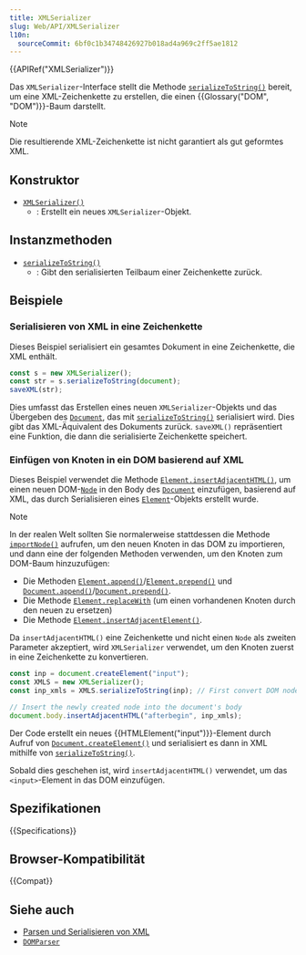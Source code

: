 ```yaml
---
title: XMLSerializer
slug: Web/API/XMLSerializer
l10n:
  sourceCommit: 6bf0c1b34748426927b018ad4a969c2ff5ae1812
---
```


{{APIRef("XMLSerializer")}}

Das `XMLSerializer`-Interface stellt die Methode [`serializeToString()`](/de/docs/Web/API/XMLSerializer/serializeToString) bereit, um eine XML-Zeichenkette zu erstellen, die einen {{Glossary("DOM", "DOM")}}-Baum darstellt.

> [!NOTE]
> Die resultierende XML-Zeichenkette ist nicht garantiert als gut geformtes XML.

## Konstruktor

- [`XMLSerializer()`](/de/docs/Web/API/XMLSerializer/XMLSerializer)
  - : Erstellt ein neues `XMLSerializer`-Objekt.

## Instanzmethoden

- [`serializeToString()`](/de/docs/Web/API/XMLSerializer/serializeToString)
  - : Gibt den serialisierten Teilbaum einer Zeichenkette zurück.

## Beispiele

### Serialisieren von XML in eine Zeichenkette

Dieses Beispiel serialisiert ein gesamtes Dokument in eine Zeichenkette, die XML enthält.

```js
const s = new XMLSerializer();
const str = s.serializeToString(document);
saveXML(str);
```

Dies umfasst das Erstellen eines neuen `XMLSerializer`-Objekts und das Übergeben des [`Document`](/de/docs/Web/API/Document), das mit [`serializeToString()`](/de/docs/Web/API/XMLSerializer/serializeToString) serialisiert wird. Dies gibt das XML-Äquivalent des Dokuments zurück. `saveXML()` repräsentiert eine Funktion, die dann die serialisierte Zeichenkette speichert.

### Einfügen von Knoten in ein DOM basierend auf XML

Dieses Beispiel verwendet die Methode [`Element.insertAdjacentHTML()`](/de/docs/Web/API/Element/insertAdjacentHTML), um einen neuen DOM-[`Node`](/de/docs/Web/API/Node) in den Body des [`Document`](/de/docs/Web/API/Document) einzufügen, basierend auf XML, das durch Serialisieren eines [`Element`](/de/docs/Web/API/Element)-Objekts erstellt wurde.

> [!NOTE]
> In der realen Welt sollten Sie normalerweise stattdessen die Methode [`importNode()`](/de/docs/Web/API/Document/importNode) aufrufen, um den neuen Knoten in das DOM zu importieren, und dann eine der folgenden Methoden verwenden, um den Knoten zum DOM-Baum hinzuzufügen:
>
> - Die Methoden [`Element.append()`](/de/docs/Web/API/Element/append)/[`Element.prepend()`](/de/docs/Web/API/Element/prepend) und [`Document.append()`](/de/docs/Web/API/Document/append)/[`Document.prepend()`](/de/docs/Web/API/Document/prepend).
> - Die Methode [`Element.replaceWith`](/de/docs/Web/API/Element/replaceWith) (um einen vorhandenen Knoten durch den neuen zu ersetzen)
> - Die Methode [`Element.insertAdjacentElement()`](/de/docs/Web/API/Element/insertAdjacentElement).

Da `insertAdjacentHTML()` eine Zeichenkette und nicht einen `Node` als zweiten Parameter akzeptiert, wird `XMLSerializer` verwendet, um den Knoten zuerst in eine Zeichenkette zu konvertieren.

```js
const inp = document.createElement("input");
const XMLS = new XMLSerializer();
const inp_xmls = XMLS.serializeToString(inp); // First convert DOM node into a string

// Insert the newly created node into the document's body
document.body.insertAdjacentHTML("afterbegin", inp_xmls);
```

Der Code erstellt ein neues {{HTMLElement("input")}}-Element durch Aufruf von [`Document.createElement()`](/de/docs/Web/API/Document/createElement) und serialisiert es dann in XML mithilfe von [`serializeToString()`](/de/docs/Web/API/XMLSerializer/serializeToString).

Sobald dies geschehen ist, wird `insertAdjacentHTML()` verwendet, um das `<input>`-Element in das DOM einzufügen.

## Spezifikationen

{{Specifications}}

## Browser-Kompatibilität

{{Compat}}

## Siehe auch

- [Parsen und Serialisieren von XML](/de/docs/Web/XML/Parsing_and_serializing_XML)
- [`DOMParser`](/de/docs/Web/API/DOMParser)
